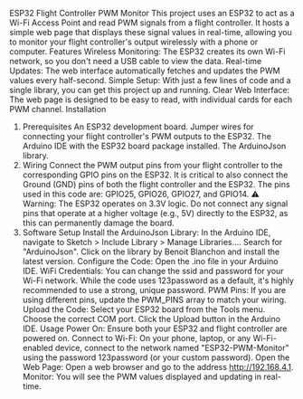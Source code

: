 ESP32 Flight Controller PWM Monitor
This project uses an ESP32 to act as a Wi-Fi Access Point and read PWM signals from a flight controller. It hosts a simple web page that displays these signal values in real-time, allowing you to monitor your flight controller's output wirelessly with a phone or computer.
Features
Wireless Monitoring: The ESP32 creates its own Wi-Fi network, so you don't need a USB cable to view the data.
Real-time Updates: The web interface automatically fetches and updates the PWM values every half-second.
Simple Setup: With just a few lines of code and a single library, you can get this project up and running.
Clear Web Interface: The web page is designed to be easy to read, with individual cards for each PWM channel.
Installation
1. Prerequisites
     An ESP32 development board.
     Jumper wires for connecting your flight controller's PWM outputs to the ESP32.
     The Arduino IDE with the ESP32 board package installed.
     The ArduinoJson library.
2. Wiring
     Connect the PWM output pins from your flight controller to the corresponding GPIO pins on the ESP32. It is critical to also connect the Ground (GND) pins of both the flight controller and the ESP32.
     The pins used in this code are: GPIO25, GPIO26, GPIO27, and GPIO14.
     ⚠️ Warning: The ESP32 operates on 3.3V logic. Do not connect any signal pins that operate at a higher voltage (e.g., 5V) directly to the ESP32, as this can permanently damage the board.
3. Software Setup
      Install the ArduinoJson Library:
      In the Arduino IDE, navigate to Sketch > Include Library > Manage Libraries....
      Search for "ArduinoJson".
      Click on the library by Benoit Blanchon and install the latest version.
      Configure the Code:
      Open the .ino file in your Arduino IDE.
      WiFi Credentials: You can change the ssid and password for your Wi-Fi network. While the code uses 123password as a default, it's highly recommended to use a strong, unique password.
      PWM Pins: If you are using different pins, update the PWM_PINS array to match your wiring.
Upload the Code:
      Select your ESP32 board from the Tools menu.
      Choose the correct COM port.
      Click the Upload button in the Arduino IDE.
Usage
Power On: Ensure both your ESP32 and flight controller are powered on.
Connect to Wi-Fi: On your phone, laptop, or any Wi-Fi-enabled device, connect to the network named "ESP32-PWM-Monitor" using the password 123password (or your custom password).
Open the Web Page: Open a web browser and go to the address http://192.168.4.1.
Monitor: You will see the PWM values displayed and updating in real-time.
